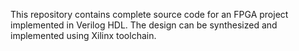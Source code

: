 This repository contains complete source code for an FPGA project implemented in Verilog HDL. The design can be synthesized and implemented using Xilinx toolchain.
